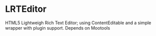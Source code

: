 LRTEditor
=========

HTML5 Lightweigh Rich Text Editor; using ContentEditable and a simple wrapper with plugin support. Depends on Mootools
